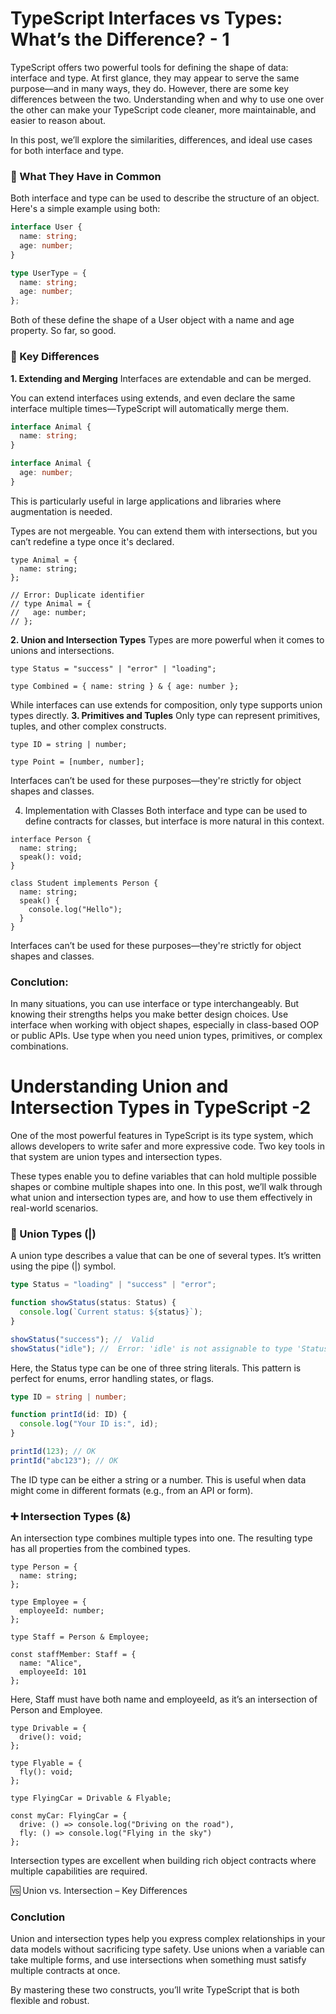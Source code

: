 # TypeScript Interfaces vs Types: What’s the Difference? - 1

TypeScript offers two powerful tools for defining the shape of data: interface and type. At first glance, they may appear to serve the same purpose—and in many ways, they do. However, there are some key differences between the two. Understanding when and why to use one over the other can make your TypeScript code cleaner, more maintainable, and easier to reason about.

In this post, we’ll explore the similarities, differences, and ideal use cases for both interface and type.

### 🔹 What They Have in Common

Both interface and type can be used to describe the structure of an object. Here's a simple example using both:

```ts
interface User {
  name: string;
  age: number;
}

type UserType = {
  name: string;
  age: number;
};
```

Both of these define the shape of a User object with a name and age property. So far, so good.

### 🔸 Key Differences

**1. Extending and Merging**
Interfaces are extendable and can be merged.

You can extend interfaces using extends, and even declare the same interface multiple times—TypeScript will automatically merge them.

```ts
interface Animal {
  name: string;
}

interface Animal {
  age: number;
}
```

This is particularly useful in large applications and libraries where augmentation is needed.

Types are not mergeable. You can extend them with intersections, but you can’t redefine a type once it's declared.

```
type Animal = {
  name: string;
};

// Error: Duplicate identifier
// type Animal = {
//   age: number;
// };

```

**2. Union and Intersection Types**
Types are more powerful when it comes to unions and intersections.

```
type Status = "success" | "error" | "loading";

type Combined = { name: string } & { age: number };

```

While interfaces can use extends for composition, only type supports union types directly.
**3. Primitives and Tuples**
Only type can represent primitives, tuples, and other complex constructs.

```
type ID = string | number;

type Point = [number, number];
```

Interfaces can’t be used for these purposes—they're strictly for object shapes and classes.

4. Implementation with Classes
   Both interface and type can be used to define contracts for classes, but interface is more natural in this context.

```
interface Person {
  name: string;
  speak(): void;
}

class Student implements Person {
  name: string;
  speak() {
    console.log("Hello");
  }
}
```

Interfaces can’t be used for these purposes—they're strictly for object shapes and classes.

### Conclution:

In many situations, you can use interface or type interchangeably. But knowing their strengths helps you make better design choices. Use interface when working with object shapes, especially in class-based OOP or public APIs. Use type when you need union types, primitives, or complex combinations.

# Understanding Union and Intersection Types in TypeScript -2

One of the most powerful features in TypeScript is its type system, which allows developers to write safer and more expressive code. Two key tools in that system are union types and intersection types.

These types enable you to define variables that can hold multiple possible shapes or combine multiple shapes into one. In this post, we’ll walk through what union and intersection types are, and how to use them effectively in real-world scenarios.

### 🔀 Union Types (|)

A union type describes a value that can be one of several types. It’s written using the pipe (|) symbol.

```ts
type Status = "loading" | "success" | "error";

function showStatus(status: Status) {
  console.log(`Current status: ${status}`);
}

showStatus("success"); //  Valid
showStatus("idle"); //  Error: 'idle' is not assignable to type 'Status'
```

Here, the Status type can be one of three string literals. This pattern is perfect for enums, error handling states, or flags.

```ts
type ID = string | number;

function printId(id: ID) {
  console.log("Your ID is:", id);
}

printId(123); // OK
printId("abc123"); // OK
```

The ID type can be either a string or a number. This is useful when data might come in different formats (e.g., from an API or form).

### ➕ Intersection Types (&)

An intersection type combines multiple types into one. The resulting type has all properties from the combined types.

```
type Person = {
  name: string;
};

type Employee = {
  employeeId: number;
};

type Staff = Person & Employee;

const staffMember: Staff = {
  name: "Alice",
  employeeId: 101
};

```

Here, Staff must have both name and employeeId, as it’s an intersection of Person and Employee.

```
type Drivable = {
  drive(): void;
};

type Flyable = {
  fly(): void;
};

type FlyingCar = Drivable & Flyable;

const myCar: FlyingCar = {
  drive: () => console.log("Driving on the road"),
  fly: () => console.log("Flying in the sky")
};

```

Intersection types are excellent when building rich object contracts where multiple capabilities are required.

🆚 Union vs. Intersection – Key Differences

### Conclution

Union and intersection types help you express complex relationships in your data models without sacrificing type safety. Use unions when a variable can take multiple forms, and use intersections when something must satisfy multiple contracts at once.

By mastering these two constructs, you’ll write TypeScript that is both flexible and robust.
